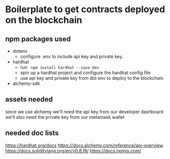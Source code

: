 # Boilerplate to get contracts deployed on the blockchain

## npm packages used
- dotenv
    - configure .env to include api key and private key.
- hardhat
    - run <code> npm install hardhat --save-dev </code>
    - spin up a hardhat project and configure the hardhat config file
    - use api key and private key from dot env to deploy to the blockchain
- alchemy-sdk

## assets needed
since we use alchemy we'll need the api key from our developer dashboard
we'll also need the private key from our metamask wallet

## needed doc lists
https://hardhat.org/docs
https://docs.alchemy.com/reference/api-overview
https://docs.soliditylang.org/en/v0.8.19/
https://docs.npmjs.com/